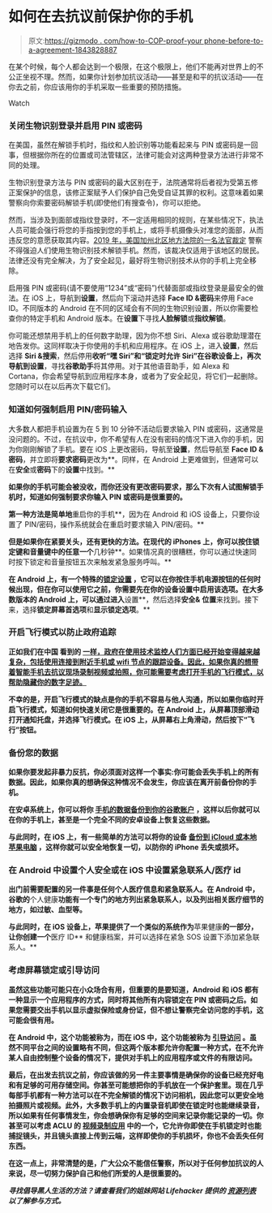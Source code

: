 # 如何在去抗议前保护你的手机

> 原文:[https://gizmodo . com/how-to-COP-proof-your phone-before-to-a-agreement-1843828887](https://gizmodo.com/how-to-cop-proof-your-phone-before-heading-to-a-protest-1843828887)

在某个时候，每个人都会达到一个极限，在这个极限上，他们不能再对世界上的不公正坐视不理。然而，如果你计划参加抗议活动——甚至是和平的抗议活动——在你去之前，你应该用你的手机采取一些重要的预防措施。

Watch

### 关闭生物识别登录并启用 PIN 或密码

在美国，虽然在解锁手机时，指纹和人脸识别等功能看起来与 PIN 或密码是一回事，但根据你所在的位置或司法管辖区，法律可能会对这两种登录方法进行非常不同的处理。

生物识别登录方法与 PIN 或密码的最大区别在于，法院通常将后者视为受第五修正案保护的信息，该修正案赋予人们保护自己免受自证其罪的权利。这意味着如果警察向你索要密码解锁手机(即使他们有搜查令)，你可以拒绝。

然而，当涉及到面部或指纹登录时，不一定适用相同的规则，在某些情况下，执法人员可能会强行将您的手指按到您的手机上，或将手机摄像头对准您的面部，从而违反您的意愿获取其内容。[2019 年，美国加州北区地方法院的一名法官裁定](https://www.zdnet.com/article/police-cant-force-us-citizens-to-unlock-their-phone-by-face-or-finger/) 警察不得强迫人们使用生物识别技术解锁手机。然而，该裁决仅适用于该地区的居民。法律还没有完全解决，为了安全起见，最好将生物识别技术从你的手机上完全移除。

启用强 PIN 或密码(请不要使用“1234”或“密码”)代替面部或指纹登录是最安全的做法。在 iOS 上，导航到**设置**，然后向下滚动并选择 **Face ID &密码**来停用 Face ID。不同版本的 Android 在不同的区域会有不同的生物识别设置，所以你需要检查你的特定手机和 Android 版本。在**设置**下寻找**人脸解锁**或**指纹解锁**。

你可能还想禁用手机上的任何数字助理，因为你不想 Siri、Alexa 或谷歌助理潜在地告发你。这同样取决于你使用的手机和应用程序。在 iOS 上，进入**设置**，然后选择 **Siri &搜索**，然后停用**收听“嘿 Siri”**和**“锁定时允许 Siri”**在谷歌设备上，再次导航到**设置**，寻找**谷歌助手**将其停用。对于其他语音助手，如 Alexa 和 Cortana，你会希望导航到应用程序本身，或者为了安全起见，将它们一起删除。您随时可以在以后再次下载它们。

### 知道如何强制启用 PIN/密码输入

大多数人都把手机设置为在 5 到 10 分钟不活动后要求输入 PIN 或密码，这通常是没问题的。不过，在抗议中，你不希望有人在没有密码的情况下进入你的手机，因为你刚刚解锁了手机。要在 iOS 上更改密码，导航至**设置**，然后导航至 **Face ID &密码**，并立即将**要求密码**更改为**。同样，在 Android 上更难做到，但通常可以在**安全**或**密码**下的**设置**中找到。**

**如果你的手机可能会被没收，而你还没有更改密码要求，那么下次有人试图解锁手机时，知道如何强制要求你输入 PIN 或密码是很重要的。**

**第一种方法是简单地**重启你的手机**，因为在 Android 和 iOS 设备上，只要你设置了 PIN/密码，操作系统就会在重启时要求输入 PIN/密码。**

**但是如果你在紧要关头，还有更快的方法。在现代的 iPhones 上，你可以按住锁定键和音量键中的任意一个**几秒钟**。如果情况真的很糟糕，你可以通过快速同时按下锁定和音量按钮五次来触发紧急服务呼叫。**

**在 Android 上，有一个特殊的[**锁定**设置](https://www.androidauthority.com/android-pie-lockdown-security-924466/) ，它可以在你按住手机电源按钮的任何时候出现，但在你可以使用它之前，你需要先在你的设备设置中启用该选项。在大多数版本的 Android 上，可以通过进入**设置**，然后选择**安全&** **位置**来找到。接下来，选择**锁定屏幕首选项**和**显示锁定选项**。**

### **开启飞行模式以防止政府追踪**

**正如我们在中国 看到的 [一样，政府在使用技术监控人们方面已经开始变得越来越复杂，包括使用连接到附近手机或 wifi 节点的跟踪设备。因此，如果你真的想带着智能手机去抗议现场录制视频或拍照，你可能需要考虑打开手机的飞行模式，以帮助隐藏你的数字足迹。](https://www.nytimes.com./2019/10/03/technology/hong-kong-china-tech-surveillance.html)**

**不幸的是，开启飞行模式的缺点是你的手机不容易与他人沟通，所以如果你临时开启飞行模式，知道如何快速关闭它是很重要的。在 Android 上，从屏幕顶部滑动打开通知托盘，并选择飞行模式。在 iOS 上，从屏幕右上角滑动，然后按下“飞行”按钮。**

### **备份您的数据**

**如果你要发起非暴力反抗，你必须面对这样一个事实:你可能会丢失手机上的所有数据。因此，如果你真的想确保这种情况不会发生，你应该在离开前备份你的手机。**

**在安卓系统上，你可以将你 [手机的数据备份到你的谷歌账户](https://support.google.com/android/answer/2819582?hl=en) ，这样以后你就可以在你的手机上，甚至是一个完全不同的安卓设备上恢复这些数据。**

**与此同时，在 iOS 上，有一些简单的方法可以将你的设备 [备份到 iCloud 或本地苹果电脑](https://support.apple.com/guide/iphone/back-up-iphone-iph3ecf67d29/ios) ，这样你就可以安全地恢复一切，以防你的 iPhone 丢失或损坏。**

### **在 Android 中设置个人安全或在 iOS 中设置紧急联系人/医疗 id**

**出门前需要配置的另一件事是任何个人医疗信息和紧急联系人。在 Android 中，谷歌的**个人健康**功能有一个专门的地方列出紧急联系人，以及列出相关医疗细节的地方，如过敏、血型等。**

**与此同时，在 iOS 设备上，苹果提供了一个类似的系统作为**苹果健康**的一部分，让你创建一个**医疗 ID** 和健康档案，并可以选择在紧急 SOS 设置下添加紧急联系人。**

### **考虑屏幕锁定或引导访问**

**虽然这些功能可能只在小众场合有用，但重要的是要知道，Android 和 iOS 都有一种显示一个应用程序的方式，同时将其他所有内容锁定在 PIN 或密码之后。如果您需要交出手机以显示虚拟保险或身份证，但不想让警察完全访问您的手机，这可能会很有用。**

**在 Android 中，这个功能被称为，而在 iOS 中，这个功能被称为 [引导访问](https://support.apple.com/en-us/HT202612) 。虽然不同平台之间的设置略有不同，但这两个版本都允许你配置一种方式，在不允许某人自由控制整个设备的情况下，提供对手机上的应用程序或文件的有限访问。**

**最后，在出发去抗议之前，你应该做的另一件主要事情是确保你的设备已经充好电 和有足够的可用存储空间。你甚至可能想把你的手机放在一个保护套里。现在几乎每部手机都有一种方法可以在不完全解锁的情况下访问相机，因此您可以更安全地拍摄照片或视频。此外，大多数手机上的内置录音机即使在锁定时也能继续录音，所以如果有任何事情发生，你会想确保你有足够的空间来记录你能记录的一切。你甚至可以考虑 ACLU 的 [视频录制应用](https://www.aclu.org/issues/criminal-law-reform/reforming-police/aclu-apps-record-police-conduct) 中的一个，它允许你即使在手机锁定时也能捕捉镜头，并且镜头直接上传到云端，这样即使你的手机损坏，你也不会丢失任何东西。**

**在这一点上，非常清楚的是，广大公众不能信任警察，所以对于任何参加抗议的人来说，尽一切努力保护自己和他们所爱的人是很重要的。** 

***寻找倡导黑人生活的方法？请查看我们的姐妹网站 Lifehacker 提供的* [*资源列表*](https://lifehacker.com/where-to-donate-to-help-people-fighting-for-racial-just-1843852418) *以了解参与方式。***